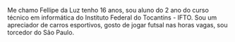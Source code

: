 Me chamo Fellipe da Luz tenho 16 anos, sou aluno do 2 ano do curso técnico em informática  do Instituto Federal do Tocantins - IFTO. Sou um apreciador de  carros esportivos, gosto de jogar futsal nas horas vagas, sou torcedor do São Paulo. 
